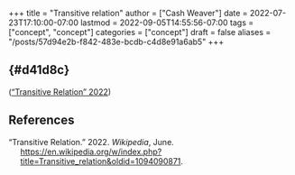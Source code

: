 +++
title = "Transitive relation"
author = ["Cash Weaver"]
date = 2022-07-23T17:10:00-07:00
lastmod = 2022-09-05T14:55:56-07:00
tags = ["concept", "concept"]
categories = ["concept"]
draft = false
aliases = "/posts/57d94e2b-f842-483e-bcdb-c4d8e91a6ab5"
+++

##  {#d41d8c}

(<a href="#citeproc_bib_item_1">“Transitive Relation” 2022</a>)

## References

<style>.csl-entry{text-indent: -1.5em; margin-left: 1.5em;}</style><div class="csl-bib-body">
  <div class="csl-entry"><a id="citeproc_bib_item_1"></a>“Transitive Relation.” 2022. <i>Wikipedia</i>, June. <a href="https://en.wikipedia.org/w/index.php?title=Transitive_relation&oldid=1094090871">https://en.wikipedia.org/w/index.php?title=Transitive_relation&#38;oldid=1094090871</a>.</div>
</div>
